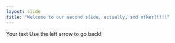 ```yaml
---
layout: slide
title: "Welcome to our second slide, actually, smd mfker!!!!!"
---
```

Your text
Use the left arrow to go back!
